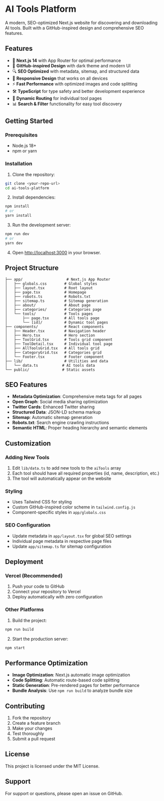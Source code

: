 # AI Tools Platform

A modern, SEO-optimized Next.js website for discovering and downloading AI tools. Built with a GitHub-inspired design and comprehensive SEO features.

## Features

- 🚀 **Next.js 14** with App Router for optimal performance
- 🎨 **GitHub-inspired Design** with dark theme and modern UI
- 🔍 **SEO Optimized** with metadata, sitemap, and structured data
- 📱 **Responsive Design** that works on all devices
- ⚡ **Fast Performance** with optimized images and code splitting
- 🛠️ **TypeScript** for type safety and better development experience
- 🎯 **Dynamic Routing** for individual tool pages
- 📊 **Search & Filter** functionality for easy tool discovery

## Getting Started

### Prerequisites

- Node.js 18+ 
- npm or yarn

### Installation

1. Clone the repository:
```bash
git clone <your-repo-url>
cd ai-tools-platform
```

2. Install dependencies:
```bash
npm install
# or
yarn install
```

3. Run the development server:
```bash
npm run dev
# or
yarn dev
```

4. Open [http://localhost:3000](http://localhost:3000) in your browser.

## Project Structure

```
├── app/                    # Next.js App Router
│   ├── globals.css        # Global styles
│   ├── layout.tsx         # Root layout
│   ├── page.tsx           # Homepage
│   ├── robots.ts          # Robots.txt
│   ├── sitemap.ts         # Sitemap generation
│   ├── about/             # About page
│   ├── categories/        # Categories page
│   └── tools/             # Tools pages
│       ├── page.tsx       # All tools page
│       └── [id]/          # Dynamic tool pages
├── components/            # React components
│   ├── Header.tsx         # Navigation header
│   ├── Hero.tsx           # Hero section
│   ├── ToolGrid.tsx       # Tools grid component
│   ├── ToolDetail.tsx     # Individual tool page
│   ├── AllToolsGrid.tsx   # All tools grid
│   ├── CategoryGrid.tsx   # Categories grid
│   └── Footer.tsx         # Footer component
├── lib/                   # Utilities and data
│   └── data.ts           # AI tools data
└── public/               # Static assets
```

## SEO Features

- **Metadata Optimization**: Comprehensive meta tags for all pages
- **Open Graph**: Social media sharing optimization
- **Twitter Cards**: Enhanced Twitter sharing
- **Structured Data**: JSON-LD schema markup
- **Sitemap**: Automatic sitemap generation
- **Robots.txt**: Search engine crawling instructions
- **Semantic HTML**: Proper heading hierarchy and semantic elements

## Customization

### Adding New Tools

1. Edit `lib/data.ts` to add new tools to the `aiTools` array
2. Each tool should have all required properties (id, name, description, etc.)
3. The tool will automatically appear on the website

### Styling

- Uses Tailwind CSS for styling
- Custom GitHub-inspired color scheme in `tailwind.config.js`
- Component-specific styles in `app/globals.css`

### SEO Configuration

- Update metadata in `app/layout.tsx` for global SEO settings
- Individual page metadata in respective page files
- Update `app/sitemap.ts` for sitemap configuration

## Deployment

### Vercel (Recommended)

1. Push your code to GitHub
2. Connect your repository to Vercel
3. Deploy automatically with zero configuration

### Other Platforms

1. Build the project:
```bash
npm run build
```

2. Start the production server:
```bash
npm start
```

## Performance Optimization

- **Image Optimization**: Next.js automatic image optimization
- **Code Splitting**: Automatic route-based code splitting
- **Static Generation**: Pre-rendered pages for better performance
- **Bundle Analysis**: Use `npm run build` to analyze bundle size

## Contributing

1. Fork the repository
2. Create a feature branch
3. Make your changes
4. Test thoroughly
5. Submit a pull request

## License

This project is licensed under the MIT License.

## Support

For support or questions, please open an issue on GitHub.
